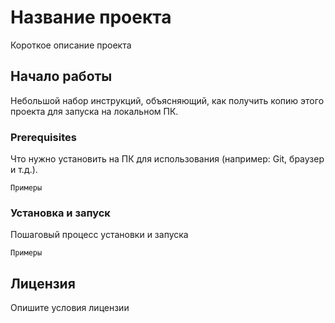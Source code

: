 # Название проекта
Короткое описание проекта

## Начало работы
Небольшой набор инструкций, объясняющий, как получить копию этого проекта для запуска на локальном ПК.

### Prerequisites
Что нужно установить на ПК для использования (например: Git, браузер и т.д.).

```Примеры```
### Установка и запуск
Пошаговый процесс установки и запуска

```Примеры```
## Лицензия
Опишите условия лицензии